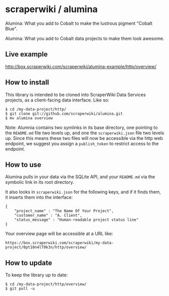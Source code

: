 # scraperwiki / alumina #

Alumina: What you add to Cobalt to make the lustrous pigment "Cobalt Blue".

Alumina: What you add to Cobalt data projects to make them look awesome.

## Live example ##

http://box.scraperwiki.com/scraperwiki/alumina-example/http/overview/

## How to install ##

This library is intended to be cloned into ScraperWiki Data Services projects, as a client-facing data interface. Like so:

    $ cd /my-data-project/http/
    $ git clone git://github.com/scraperwiki/alumina.git
    $ mv alumina overview

Note: Alumnia contains two symlinks in its base directory, one pointing to the `README.md` file two levels up, and one the `scraperwiki.json` file two levels up. Since this means these two files will now be accessible via the http web endpoint, we suggest you assign a `publish_token` to restrict access to the endpoint.

## How to use ##

Alumina pulls in your data via the SQLite API, and your `README.md` via the symbolic link in its root directory.

It also looks in `scraperwiki.json` for the following keys, and if it finds them, it inserts them into the interface:

    {
        "project_name" : "The Name Of Your Project",
        "customer_name" : "A. Client",
        "status_message" : "Human-readable project status line"
    }

Your overview page will be accessible at a URL like:

    https://box.scraperwiki.com/scraperwiki/my-data-project/0pt10n4lT0k3n/http/overview/ 

## How to update ##

To keep the library up to date:

    $ cd /my-data-project/http/overview/
    $ git pull -u